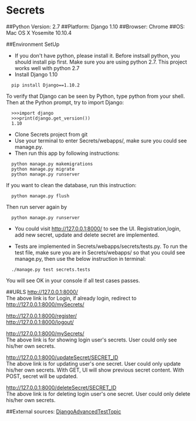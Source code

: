 # Secrets

##Python Version: 2.7
##Platform: Django 1.10
##Browser: Chrome
##OS: Mac OS X Yosemite 10.10.4

##Environment SetUp
* If you don't have python, please install it. Before instsall python, you should install pip first. Make sure you are using python 2.7. This project works well with python 2.7
* Install Django 1.10  
```
  pip install Django==1.10.2
```
To verify that Django can be seen by Python, type python from your shell. Then at the Python prompt, try to import Django:
```
  >>>import django
  >>>print(django.get_version())
  1.10
```

* Clone Secrets project from git
* Use your terminal to enter Secrets/webapps/, make sure you could see manage.py.
* Then run this app by following instructions:
```
  python manage.py makemigrations
  python manage.py migrate
  python manage.py runserver
```
If you want to clean the database, run this instruction:
```
  python manage.py flush
```
Then run server again by
```
  python manage.py runserver
```

* You could visit http://127.0.0.1:8000/ to see the UI. Registration,login, add new secret, update and delete secret are implemented.

* Tests are implemented in Secrets/webapps/secrets/tests.py. To run the test file, make sure you are in Secrets/webapps/ so that you could see manage.py, then use the below instruction in terminal:  
```
  ./manage.py test secrets.tests
```
You will see OK in your console if all test cases passes.

##URLS
http://127.0.0.1:8000/  
The above link is for Login, if already login, redirect to http://127.0.0.1:8000/mySecrets/  

http://127.0.0.1:8000/register/    
http://127.0.0.1:8000/logout/  

http://127.0.0.1:8000/mySecrets/  
The above link is for showing login user's secrets. User could only see his/her own secrets.  

http://127.0.0.1:8000/updateSecret/SECRET_ID  
The above link is for updating user's one secret. User could only update his/her own secrets.  With GET, UI will show previous secret content. With POST, secret will be updated.

http://127.0.0.1:8000/deleteSecret/SECRET_ID  
The above link is for deleting login user's one secret. User could only delete his/her own secrets. 

##External sources:
[DjangoAdvancedTestTopic](https://docs.djangoproject.com/en/1.10/topics/testing/advanced/)  
